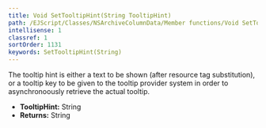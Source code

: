 ```yaml
---
title: Void SetTooltipHint(String TooltipHint)
path: /EJScript/Classes/NSArchiveColumnData/Member functions/Void SetTooltipHint(String p_0)
intellisense: 1
classref: 1
sortOrder: 1131
keywords: SetTooltipHint(String)
---
```



The tooltip hint is either a text to be shown (after resource tag substitution), or a tooltip key to be given to the tooltip provider system in order to asynchronoously retrieve the actual tooltip.



* **TooltipHint:** String
* **Returns:** String


